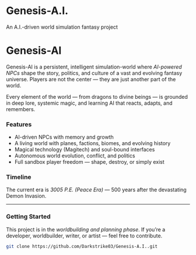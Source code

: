 # Genesis-A.I.
An A.I.-driven world simulation fantasy project
# Genesis-AI

Genesis-AI is a persistent, intelligent simulation-world where *AI-powered NPCs* shape the story, politics, and culture of a vast and evolving fantasy universe. Players are not the center — they are just another part of the world.

Every element of the world — from dragons to divine beings — is grounded in deep lore, systemic magic, and learning AI that reacts, adapts, and remembers.

### Features

- AI-driven NPCs with memory and growth
- A living world with planes, factions, biomes, and evolving history
- Magical technology (Magitech) and soul-bound interfaces
- Autonomous world evolution, conflict, and politics
- Full sandbox player freedom — shape, destroy, or simply exist

### Timeline

The current era is *3005 P.E. (Peace Era)* — 500 years after the devastating Demon Invasion.

---

### Getting Started

This project is in the *worldbuilding and planning phase*. If you’re a developer, worldbuilder, writer, or artist — feel free to contribute.

```bash
git clone https://github.com/Darkstrike03/Genesis-A.I..git
